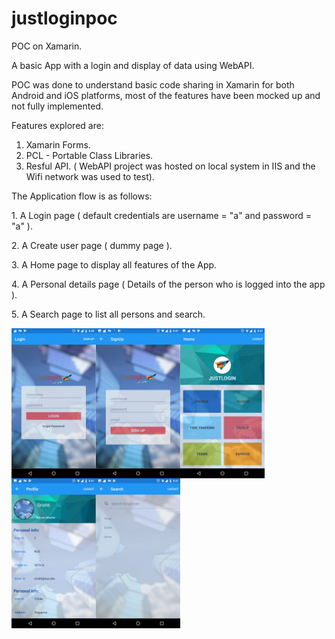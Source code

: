 # justloginpoc

POC on Xamarin.

A basic App with a login and display of data using WebAPI.

POC was done to understand basic code sharing in Xamarin for both Android and iOS platforms, most of the features have been mocked up and not fully implemented.

Features explored are:
1. Xamarin Forms.
2. PCL - Portable Class Libraries.
3. Resful API. ( WebAPI project was hosted on local system in IIS and the Wifi network was used to test).

The Application flow is as follows:

<p>1. A Login page ( default credentials are username = "a" and password = "a" ).</p>
<p>2. A Create user page ( dummy page ).</p>
<p>3. A Home page to display all features of the App.</p>
<p>4. A Personal details page ( Details of the person who is logged into the app ).</p>
<p>5. A Search page to list all persons and search.</p>

<a href="url"><img src="https://github.com/vimraa/justloginpoc/blob/master/screenshots/Login.png" align="left" height="240" width="135" ></a>
<a href="url"><img src="https://github.com/vimraa/justloginpoc/blob/master/screenshots/New User.png" align="left" height="240" width="135" ></a>
<a href="url"><img src="https://github.com/vimraa/justloginpoc/blob/master/screenshots/Home.png" align="left" height="240" width="135" ></a>
<a href="url"><img src="https://github.com/vimraa/justloginpoc/blob/master/screenshots/Personal Detail.png" align="left" height="240" width="135" ></a>
<a href="url"><img src="https://github.com/vimraa/justloginpoc/blob/master/screenshots/Search List.png" align="left" height="240" width="135" ></a>


